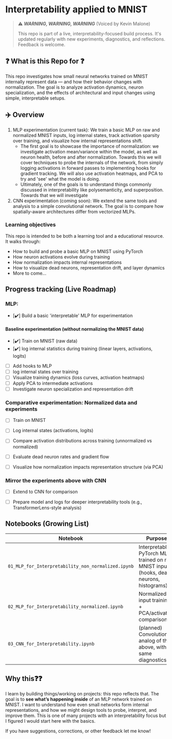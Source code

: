 # Interpretability applied to MNIST

> ⚠️ ***WARNING, WARNING, WARNING*** (Voiced by Kevin Malone)  
>
> This repo is part of a live, interpretability-focused build process. It's updated regularly with new experiments, diagnostics, and reflections. Feedback is welcome.


## ❓ What is this Repo for ❓

This repo investigates how small neural networks trained on MNIST internally represent data — and how their behavior changes with normalization. The goal is to analyze activation dynamics, neuron specialization, and the effects of architectural and input changes using simple, interpretable setups.


## ✈️ Overview 
1) MLP experimentation (current task): We train a basic MLP on raw and normalized MNIST inputs, log internal states, track activation sparsity over training, and visualize how internal representations shift.
     - The first goal is to showcase the importance of normalization: we investigate activation mean/variance within the model, as well as neuron health, before and after normalization. Towards this we will cover techniques to probe the internals of the network, from simply logging activations in forward passes to implementing hooks for gradient tracking. We will also use activation heatmaps, and PCA to try and 'see' what the model is doing. 
     - Ultimately, one of the goals is to understand things commonly discussed in interpretability like polysemanticity, and superposition. Towards that we will investigate 
3) CNN experimentation (coming soon): We extend the same tools and analysis to a simple convolutional network. The goal is to compare how spatially-aware architectures differ from vectorized MLPs.

### Learning objectives  
This repo is intended to be both a learning tool and a educational resource. It walks through:
- How to build and probe a basic MLP on MNIST using PyTorch
- How neuron activations evolve during training
- How normalization impacts internal representations
- How to visualize dead neurons, representation drift, and layer dynamics
- More to come...



<!--
### 🥅 Goals
The goal is to turn this into a blog post or educational writeup on activations, dead neurons, and normalization effects in MLPs. This will be part of a broader interpretability portfolio including toy circuits and LLM probing.


## 💭 My hopes
- How to build an interpretable MLP (mirroring my [micrograd](/zero-to-hero-course/episode-1) architecture)
- How to track internal activations and neuron behaviors
- How to begin asking interpretability questions about hidden representations
If you’re early in your ML journey, or just looking to see how models can be dissected from first principles — I hope this is useful.
-->

## Progress tracking (Live Roadmap)

### MLP: 
- [✔️] Build a basic 'interpretable' MLP for experimentation

#### Baseline experimentation (without normalizing the MNIST data)
- [✔️] Train on MNIST (raw data)
- [✔️] log internal statistics during training (linear layers, activations, logits)
- [ ] Add hooks to MLP
- [ ] log internal states over training
- [ ] Visualize training dynamics (loss curves, activation heatmaps)
- [ ] Apply PCA to intermediate activations
- [ ] Investigate neuron specialization and representation drift

### Comparative experimentation: Normalized data and experiments
- [ ] Train on MNIST 
- [ ] Log internal states (activations, logits)
- [ ] Compare activation distributions across training (unnormalized vs normalized)
- [ ] Evaluate dead neuron rates and gradient flow
- [ ] Visualize how normalization impacts representation structure (via PCA)



### Mirror the experiments above with CNN
- [ ] Extend to CNN for comparison
- [ ] Prepare model and logs for deeper interpretability tools (e.g., TransformerLens-style analysis)




## Notebooks (Growing List)

| Notebook | Purpose |
|---------|---------|
| `01_MLP_for_Interpretability_non_normalized.ipynb` | Interpretable PyTorch MLP trained on raw MNIST input (hooks, dead neurons, histograms) |
| `02_MLP_for_Interpretability_normalized.ipynb` | Normalized-input training + PCA/activation comparisons |
| `03_CNN_for_Interpretability.ipynb`| (planned) Convolutional analog of the above, with same diagnostics|



## Why this❓❓

I learn by building things/working on projects: this repo reflects that. The goal is to **see what’s happening inside** of an MLP network trained on MNIST. I want to understand how even small networks form internal representations, and how we might design tools to probe, interpret, and improve them. This is one of many projects with an interpretability focus but I figured I would start here with the basics. 

If you have suggestions, corrections, or other feedback let me know!
  

